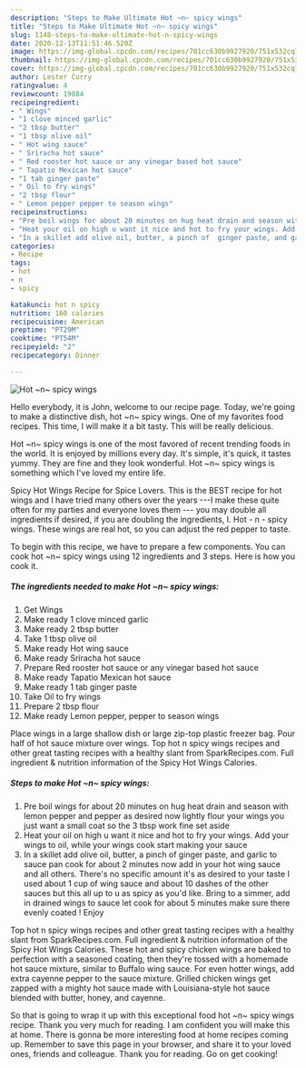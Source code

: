 ```yaml
---
description: "Steps to Make Ultimate Hot ~n~ spicy wings"
title: "Steps to Make Ultimate Hot ~n~ spicy wings"
slug: 1148-steps-to-make-ultimate-hot-n-spicy-wings
date: 2020-12-13T11:51:46.520Z
image: https://img-global.cpcdn.com/recipes/701cc630b9927920/751x532cq70/hot-n-spicy-wings-recipe-main-photo.jpg
thumbnail: https://img-global.cpcdn.com/recipes/701cc630b9927920/751x532cq70/hot-n-spicy-wings-recipe-main-photo.jpg
cover: https://img-global.cpcdn.com/recipes/701cc630b9927920/751x532cq70/hot-n-spicy-wings-recipe-main-photo.jpg
author: Lester Curry
ratingvalue: 4
reviewcount: 19884
recipeingredient:
- " Wings"
- "1 clove minced garlic"
- "2 tbsp butter"
- "1 tbsp olive oil"
- " Hot wing sauce"
- " Sriracha hot sauce"
- " Red rooster hot sauce or any vinegar based hot sauce"
- " Tapatio Mexican hot sauce"
- "1 tab ginger paste"
- " Oil to fry wings"
- "2 tbsp flour"
- " Lemon pepper pepper to season wings"
recipeinstructions:
- "Pre boil wings for about 20 minutes on hug heat drain and season with lemon pepper and pepper as desired now lightly flour your wings you just want a small coat so the 3 tbsp work fine set aside"
- "Heat your oil on high u want it nice and hot to fry your wings. Add your wings to oil, while your wings cook start making your sauce"
- "In a skillet add olive oil, butter, a pinch of  ginger paste, and garlic to sauce pan cook for about 2 minutes now add in your hot wing sauce and all others. There&#39;s no specific amount it&#39;s as desired to your taste I used about 1 cup of wing sauce and about 10 dashes of the other sauces but this all up to u as spicy as you&#39;d like. Bring to a simmer, add in drained wings to sauce let cook for about 5 minutes make sure there evenly coated ! Enjoy"
categories:
- Recipe
tags:
- hot
- n
- spicy

katakunci: hot n spicy 
nutrition: 160 calories
recipecuisine: American
preptime: "PT29M"
cooktime: "PT54M"
recipeyield: "2"
recipecategory: Dinner

---
```



![Hot ~n~ spicy wings](https://img-global.cpcdn.com/recipes/701cc630b9927920/751x532cq70/hot-n-spicy-wings-recipe-main-photo.jpg)

Hello everybody, it is John, welcome to our recipe page. Today, we're going to make a distinctive dish, hot ~n~ spicy wings. One of my favorites food recipes. This time, I will make it a bit tasty. This will be really delicious.

Hot ~n~ spicy wings is one of the most favored of recent trending foods in the world. It is enjoyed by millions every day. It's simple, it's quick, it tastes yummy. They are fine and they look wonderful. Hot ~n~ spicy wings is something which I've loved my entire life.

Spicy Hot Wings Recipe for Spice Lovers. This is the BEST recipe for hot wings and I have tried many others over the years ---I make these quite often for my parties and everyone loves them --- you may double all ingredients if desired, if you are doubling the ingredients, I. Hot - n - spicy wings. These wings are real hot, so you can adjust the red pepper to taste.


To begin with this recipe, we have to prepare a few components. You can cook hot ~n~ spicy wings using 12 ingredients and 3 steps. Here is how you cook it.

<!--inarticleads1-->

##### The ingredients needed to make Hot ~n~ spicy wings:

1. Get  Wings
1. Make ready 1 clove minced garlic
1. Make ready 2 tbsp butter
1. Take 1 tbsp olive oil
1. Make ready  Hot wing sauce
1. Make ready  Sriracha hot sauce
1. Prepare  Red rooster hot sauce or any vinegar based hot sauce
1. Make ready  Tapatio Mexican hot sauce
1. Make ready 1 tab ginger paste
1. Take  Oil to fry wings
1. Prepare 2 tbsp flour
1. Make ready  Lemon pepper, pepper to season wings


Place wings in a large shallow dish or large zip-top plastic freezer bag. Pour half of hot sauce mixture over wings. Top hot n spicy wings recipes and other great tasting recipes with a healthy slant from SparkRecipes.com. Full ingredient &amp; nutrition information of the Spicy Hot Wings Calories. 

<!--inarticleads2-->

##### Steps to make Hot ~n~ spicy wings:

1. Pre boil wings for about 20 minutes on hug heat drain and season with lemon pepper and pepper as desired now lightly flour your wings you just want a small coat so the 3 tbsp work fine set aside
1. Heat your oil on high u want it nice and hot to fry your wings. Add your wings to oil, while your wings cook start making your sauce
1. In a skillet add olive oil, butter, a pinch of  ginger paste, and garlic to sauce pan cook for about 2 minutes now add in your hot wing sauce and all others. There&#39;s no specific amount it&#39;s as desired to your taste I used about 1 cup of wing sauce and about 10 dashes of the other sauces but this all up to u as spicy as you&#39;d like. Bring to a simmer, add in drained wings to sauce let cook for about 5 minutes make sure there evenly coated ! Enjoy


Top hot n spicy wings recipes and other great tasting recipes with a healthy slant from SparkRecipes.com. Full ingredient &amp; nutrition information of the Spicy Hot Wings Calories. These hot and spicy chicken wings are baked to perfection with a seasoned coating, then they&#39;re tossed with a homemade hot sauce mixture, similar to Buffalo wing sauce. For even hotter wings, add extra cayenne pepper to the sauce mixture. Grilled chicken wings get zapped with a mighty hot sauce made with Louisiana-style hot sauce blended with butter, honey, and cayenne. 

So that is going to wrap it up with this exceptional food hot ~n~ spicy wings recipe. Thank you very much for reading. I am confident you will make this at home. There is gonna be more interesting food at home recipes coming up. Remember to save this page in your browser, and share it to your loved ones, friends and colleague. Thank you for reading. Go on get cooking!
